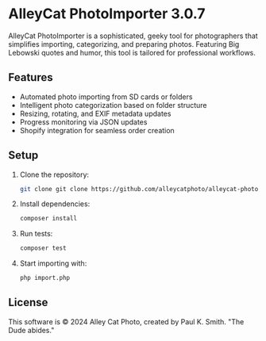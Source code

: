 # AlleyCat PhotoImporter 3.0.7

AlleyCat PhotoImporter is a sophisticated, geeky tool for photographers that simplifies importing, categorizing, and preparing photos. Featuring Big Lebowski quotes and humor, this tool is tailored for professional workflows.

## Features
- Automated photo importing from SD cards or folders
- Intelligent photo categorization based on folder structure
- Resizing, rotating, and EXIF metadata updates
- Progress monitoring via JSON updates
- Shopify integration for seamless order creation

## Setup

1. Clone the repository:
   ```bash
   git clone git clone https://github.com/alleycatphoto/alleycat-photoimporter.git
   ```

2. Install dependencies:
   ```bash
   composer install
   ```

3. Run tests:
   ```bash
   composer test
   ```

4. Start importing with:
   ```bash
   php import.php
   ```

## License
This software is © 2024 Alley Cat Photo, created by Paul K. Smith. "The Dude abides."
